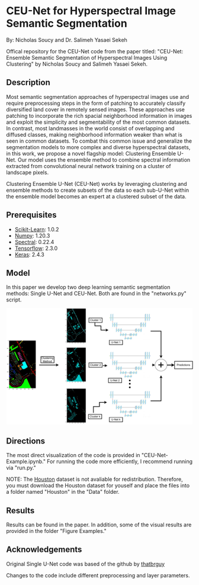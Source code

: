 # CEU-Net for Hyperspectral Image Semantic Segmentation

By: Nicholas Soucy and Dr. Salimeh Yasaei Sekeh

Offical repository for the CEU-Net code from the paper titled: "CEU-Net: Ensemble Semantic Segmentation of Hyperspectral Images Using Clustering" by Nicholas Soucy and Salimeh Yasaei Sekeh.

## Description

Most semantic segmentation approaches of  hyperspectral images use and require preprocessing steps in the form of patching to accurately classify diversified land cover in remotely sensed images. These approaches use patching to incorporate the rich spacial neighborhood information in images and exploit the simplicity and segmentability of the most common datasets. In contrast, most landmasses in the world consist of overlapping and diffused classes, making neighborhood information weaker than what is seen in common datasets. To combat this common issue and generalize the segmentation models to more complex and diverse hyperspectral datasets, in this work, we propose a novel flagship model: Clustering Ensemble U-Net. Our model uses the ensemble method to combine spectral information extracted from convolutional neural network training on a cluster of landscape pixels.

Clustering Ensemble U-Net (CEU-Net) works by leveraging clustering and ensemble methods to create subsets of the data so each sub-U-Net within the ensemble model becomes an expert at a clustered subset of the data.


## Prerequisites

* [Scikit-Learn](https://scikit-learn.org/stable/install.html): 1.0.2
* [Numpy](https://numpy.org/install/): 1.20.3
* [Spectral](https://www.spectralpython.net/installation.html): 0.22.4
* [Tensorflow](https://www.tensorflow.org/install): 2.3.0
* [Keras](https://keras.io/getting_started/): 2.4.3

## Model

In this paper we develop two deep learning semantic segmentation methods: Single U-Net and CEU-Net. Both are found in the "networks.py" script.

<img src="Figure Examples/CE U-Net.png"/>

## Directions

The most direct visualization of the code is provided in "CEU-Net-Example.ipynb." For running the code more efficiently, I recommend running via "run.py."

NOTE: The [Houston](https://hyperspectral.ee.uh.edu/?page_id=1075) dataset is not avaliable for redistribution. Therefore, you must download the Houston dataset for youself and place the files into a folder named "Houston" in the "Data" folder.

## Results

Results can be found in the paper. In addition, some of the visual results are provided in the folder "Figure Examples."

## Acknowledgements

Original Single U-Net code was based of the github by [thatbrguy](https://github.com/thatbrguy/Hyperspectral-Image-Segmentation)

Changes to the code include different preprocessing and layer parameters.
